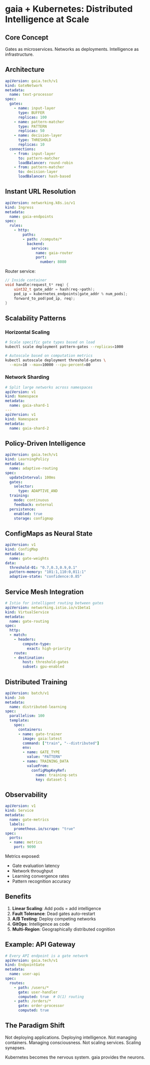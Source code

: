 # gaia + Kubernetes: Distributed Intelligence at Scale

## Core Concept

Gates as microservices. Networks as deployments. Intelligence as infrastructure.

## Architecture

```yaml
apiVersion: gaia.tech/v1
kind: GateNetwork
metadata:
  name: text-processor
spec:
  gates:
    - name: input-layer
      type: BUFFER
      replicas: 100
    - name: pattern-matcher
      type: PATTERN
      replicas: 50
    - name: decision-layer
      type: THRESHOLD
      replicas: 10
  connections:
    - from: input-layer
      to: pattern-matcher
      loadBalancer: round-robin
    - from: pattern-matcher
      to: decision-layer
      loadBalancer: hash-based
```

## Instant URL Resolution

```yaml
apiVersion: networking.k8s.io/v1
kind: Ingress
metadata:
  name: gaia-endpoints
spec:
  rules:
    - http:
        paths:
        - path: /compute/*
          backend:
            service:
              name: gaia-router
              port: 
                number: 8080
```

Router service:
```c
// Inside container
void handle(request_t* req) {
    uint32_t gate_addr = hash(req->path);
    pod_ip = kubernetes_endpoints[gate_addr % num_pods];
    forward_to_pod(pod_ip, req);
}
```

## Scalability Patterns

### Horizontal Scaling
```bash
# Scale specific gate types based on load
kubectl scale deployment pattern-gates --replicas=1000

# Autoscale based on computation metrics
kubectl autoscale deployment threshold-gates \
  --min=10 --max=10000 --cpu-percent=80
```

### Network Sharding
```yaml
# Split large networks across namespaces
apiVersion: v1
kind: Namespace
metadata:
  name: gaia-shard-1
---
apiVersion: v1
kind: Namespace
metadata:
  name: gaia-shard-2
```

## Policy-Driven Intelligence

```yaml
apiVersion: gaia.tech/v1
kind: LearningPolicy
metadata:
  name: adaptive-routing
spec:
  updateInterval: 100ms
  gates:
    selector:
      type: ADAPTIVE_AND
  training:
    mode: continuous
    feedback: external
  persistence:
    enabled: true
    storage: configmap
```

## ConfigMaps as Neural State

```yaml
apiVersion: v1
kind: ConfigMap
metadata:
  name: gate-weights
data:
  threshold-01: "0.7,0.3,0.9,0.1"
  pattern-memory: "101:1,110:0,011:1"
  adaptive-state: "confidence:0.85"
```

## Service Mesh Integration

```yaml
# Istio for intelligent routing between gates
apiVersion: networking.istio.io/v1beta1
kind: VirtualService
metadata:
  name: gate-routing
spec:
  http:
  - match:
    - headers:
        compute-type:
          exact: high-priority
    route:
    - destination:
        host: threshold-gates
        subset: gpu-enabled
```

## Distributed Training

```yaml
apiVersion: batch/v1
kind: Job
metadata:
  name: distributed-learning
spec:
  parallelism: 100
  template:
    spec:
      containers:
      - name: gate-trainer
        image: gaia:latest
        command: ["train", "--distributed"]
        env:
        - name: GATE_TYPE
          value: "PATTERN"
        - name: TRAINING_DATA
          valueFrom:
            configMapKeyRef:
              name: training-sets
              key: dataset-1
```

## Observability

```yaml
apiVersion: v1
kind: Service
metadata:
  name: gate-metrics
  labels:
    prometheus.io/scrape: "true"
spec:
  ports:
  - name: metrics
    port: 9090
```

Metrics exposed:
- Gate evaluation latency
- Network throughput
- Learning convergence rates
- Pattern recognition accuracy

## Benefits

1. **Linear Scaling**: Add pods = add intelligence
2. **Fault Tolerance**: Dead gates auto-restart
3. **A/B Testing**: Deploy competing networks
4. **GitOps**: Intelligence as code
5. **Multi-Region**: Geographically distributed cognition

## Example: API Gateway

```yaml
# Every API endpoint is a gate network
apiVersion: gaia.tech/v1
kind: EndpointGate
metadata:
  name: user-api
spec:
  routes:
    - path: /users/*
      gate: user-handler
      computed: true  # O(1) routing
    - path: /orders/*
      gate: order-processor
      computed: true
```

## The Paradigm Shift

Not deploying applications. Deploying intelligence.
Not managing containers. Managing consciousness.
Not scaling services. Scaling synapses.

Kubernetes becomes the nervous system. gaia provides the neurons.